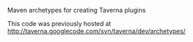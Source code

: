 Maven archetypes for creating Taverna plugins

This code was previously hosted at http://taverna.googlecode.com/svn/taverna/dev/archetypes/

